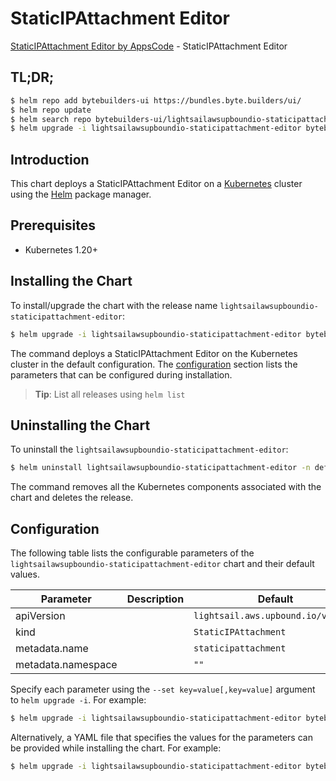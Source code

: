 # StaticIPAttachment Editor

[StaticIPAttachment Editor by AppsCode](https://byte.builders) - StaticIPAttachment Editor

## TL;DR;

```bash
$ helm repo add bytebuilders-ui https://bundles.byte.builders/ui/
$ helm repo update
$ helm search repo bytebuilders-ui/lightsailawsupboundio-staticipattachment-editor --version=v0.4.18
$ helm upgrade -i lightsailawsupboundio-staticipattachment-editor bytebuilders-ui/lightsailawsupboundio-staticipattachment-editor -n default --create-namespace --version=v0.4.18
```

## Introduction

This chart deploys a StaticIPAttachment Editor on a [Kubernetes](http://kubernetes.io) cluster using the [Helm](https://helm.sh) package manager.

## Prerequisites

- Kubernetes 1.20+

## Installing the Chart

To install/upgrade the chart with the release name `lightsailawsupboundio-staticipattachment-editor`:

```bash
$ helm upgrade -i lightsailawsupboundio-staticipattachment-editor bytebuilders-ui/lightsailawsupboundio-staticipattachment-editor -n default --create-namespace --version=v0.4.18
```

The command deploys a StaticIPAttachment Editor on the Kubernetes cluster in the default configuration. The [configuration](#configuration) section lists the parameters that can be configured during installation.

> **Tip**: List all releases using `helm list`

## Uninstalling the Chart

To uninstall the `lightsailawsupboundio-staticipattachment-editor`:

```bash
$ helm uninstall lightsailawsupboundio-staticipattachment-editor -n default
```

The command removes all the Kubernetes components associated with the chart and deletes the release.

## Configuration

The following table lists the configurable parameters of the `lightsailawsupboundio-staticipattachment-editor` chart and their default values.

|     Parameter      | Description |                    Default                    |
|--------------------|-------------|-----------------------------------------------|
| apiVersion         |             | <code>lightsail.aws.upbound.io/v1beta1</code> |
| kind               |             | <code>StaticIPAttachment</code>               |
| metadata.name      |             | <code>staticipattachment</code>               |
| metadata.namespace |             | <code>""</code>                               |


Specify each parameter using the `--set key=value[,key=value]` argument to `helm upgrade -i`. For example:

```bash
$ helm upgrade -i lightsailawsupboundio-staticipattachment-editor bytebuilders-ui/lightsailawsupboundio-staticipattachment-editor -n default --create-namespace --version=v0.4.18 --set apiVersion=lightsail.aws.upbound.io/v1beta1
```

Alternatively, a YAML file that specifies the values for the parameters can be provided while
installing the chart. For example:

```bash
$ helm upgrade -i lightsailawsupboundio-staticipattachment-editor bytebuilders-ui/lightsailawsupboundio-staticipattachment-editor -n default --create-namespace --version=v0.4.18 --values values.yaml
```
